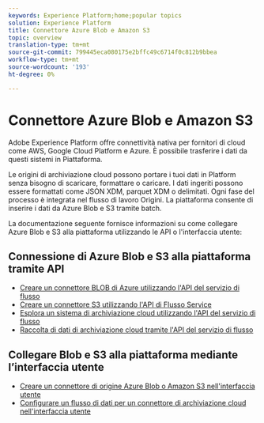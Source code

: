 ```yaml
---
keywords: Experience Platform;home;popular topics
solution: Experience Platform
title: Connettore Azure Blob e Amazon S3
topic: overview
translation-type: tm+mt
source-git-commit: 799445eca080175e2bffc49c6714f0c812b9bbea
workflow-type: tm+mt
source-wordcount: '193'
ht-degree: 0%

---
```



# Connettore Azure Blob e Amazon S3

Adobe Experience Platform offre connettività nativa per fornitori di cloud come AWS, Google Cloud Platform e Azure. È possibile trasferire i dati da questi sistemi in Piattaforma.

Le origini di archiviazione cloud possono portare i tuoi dati in Platform senza bisogno di scaricare, formattare o caricare. I dati ingeriti possono essere formattati come JSON XDM, parquet XDM o delimitati. Ogni fase del processo è integrata nel flusso di lavoro Origini. La piattaforma consente di inserire i dati da Azure Blob e S3 tramite batch.

La documentazione seguente fornisce informazioni su come collegare Azure Blob e S3 alla piattaforma utilizzando le API o l&#39;interfaccia utente:

## Connessione di Azure Blob e S3 alla piattaforma tramite API

- [Creare un connettore BLOB di Azure utilizzando l&#39;API del servizio di flusso](../../tutorials/api/create/cloud-storage/blob.md)
- [Creare un connettore S3 utilizzando l&#39;API di Flusso Service](../../tutorials/api/create/cloud-storage/s3.md)
- [Esplora un sistema di archiviazione cloud utilizzando l&#39;API del servizio di flusso](../../tutorials/api/explore/cloud-storage.md)
- [Raccolta di dati di archiviazione cloud tramite l&#39;API del servizio di flusso](../../tutorials/api/collect/cloud-storage.md)

## Collegare Blob e S3 alla piattaforma mediante l’interfaccia utente

- [Creare un connettore di origine Azure Blob o Amazon S3 nell&#39;interfaccia utente](../../tutorials/ui/create/cloud-storage/blob-s3.md)
- [Configurare un flusso di dati per un connettore di archiviazione cloud nell&#39;interfaccia utente](../../tutorials/ui/dataflow/batch/cloud-storage.md)